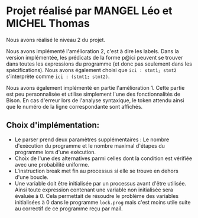 # Projet réalisé par MANGEL Léo et MICHEL Thomas

Nous avons réalisé le niveau 2 du projet.

Nous avons implémenté l'amélioration 2, c'est à dire les
labels. Dans la version implémentée, les prédicats de la forme p@ici peuvent se
trouver dans toutes les expressions du programme (et donc pas seulement dans
les spécifications). Nous avons également choisi que ```ici : stmt1; stmt2```
s'interprète comme ```ici : (stmt1; stmt2)```.

Nous avons également implémenté en partie l'amélioration 1. Cette partie est peu personnalisée et utilise simplement l'une des fonctionnalités de Bison. En cas d'erreur lors de l'analyse syntaxique, le token attendu ainsi que le numéro de la ligne correspondante sont affichés.

## Choix d'implémentation:
- Le parser prend deux paramètres supplémentaires : Le nombre d'exécution du programme et le nombre maximal d'étapes du programme lors d'une exécution.
- Choix de l'une des alternatives parmi celles dont la condition est vérifiée avec une probabilité uniforme.
- L'instruction break met fin au processus si elle se trouve en dehors d'une boucle.
- Une variable doit être initialisée par un processus avant d'être utilisée. Ainsi toute expression contenant une variable non initialisée sera évaluée à 0. Cela permettait de résoudre le problème des variables initialisées à 0 dans le programme ```lock.prog``` mais c'est moins utile suite au correctif de ce programme reçu par mail.
